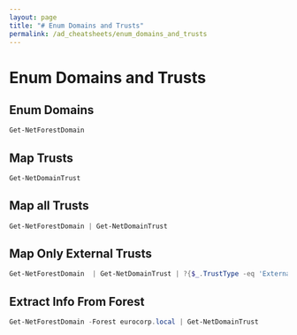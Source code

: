 ```yaml
---
layout: page
title: "# Enum Domains and Trusts"
permalink: /ad_cheatsheets/enum_domains_and_trusts
---
```


# Enum Domains and Trusts

## Enum Domains

```powershell
Get-NetForestDomain
```

## Map Trusts

```powershell
Get-NetDomainTrust
```

## Map all Trusts

```powershell
Get-NetForestDomain | Get-NetDomainTrust
```

## Map Only External Trusts

```powershell
Get-NetForestDomain  | Get-NetDomainTrust | ?{$_.TrustType -eq 'External'}
```

## Extract Info From Forest

```powershell
Get-NetForestDomain -Forest eurocorp.local | Get-NetDomainTrust
```
